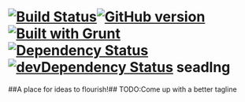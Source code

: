 [![Build Status](https://travis-ci.org/seadlng/seadlng.svg?branch=master)](https://travis-ci.org/seadlng/seadlng)[![GitHub version](https://badge.fury.io/gh/seadlng%2Fseadlng.png)](http://badge.fury.io/gh/seadlng%2Fseadlng)[![Built with Grunt](https://cdn.gruntjs.com/builtwith.png)](http://gruntjs.com/)[![Dependency Status](https://david-dm.org/seadlng/seadlng.png)](https://david-dm.org/seadlng/seadlng)[![devDependency Status](https://david-dm.org/seadlng/seadlng/dev-status.png)](https://david-dm.org/seadlng/seadlng#info=devDependencies)
seadlng
========
##A place for ideas to flourish!##
TODO:Come up with a better tagline